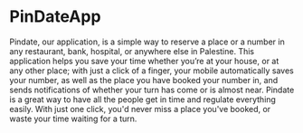 # PinDateApp
Pindate, our application, is a simple way to reserve a place or a number in any restaurant, bank, hospital, or anywhere else in Palestine. This application helps you save your time whether you’re at your house, or at any other place; with just a click of a finger, your mobile automatically saves your number, as well as the place you have booked your number in, and sends notifications of whether your turn has come or is almost near. Pindate is a great way to have all the people get in time and regulate everything easily. With just one click, you'd never miss a place you've booked, or waste your time waiting for a turn.
